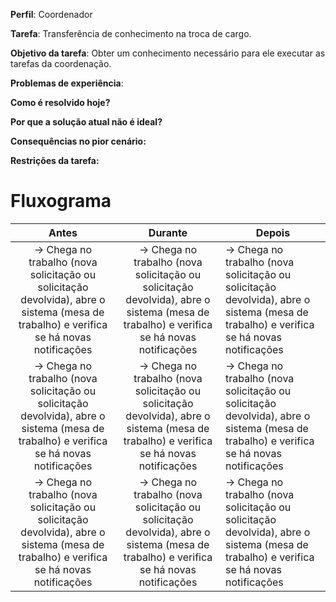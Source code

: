 **Perfil**: Coordenador 

**Tarefa**: Transferência de conhecimento na troca de cargo.

**Objetivo da tarefa**: Obter um conhecimento necessário para ele executar as tarefas da coordenação.

**Problemas de experiência**:

**Como é resolvido hoje?**


**Por que a solução atual não é ideal?**

**Consequências no pior cenário:**

**Restrições da tarefa:** 


# Fluxograma


|                                                                 Antes                                                                  |                                                                Durante                                                                 | Depois                                                                                                                                 |
| :------------------------------------------------------------------------------------------------------------------------------------: | :------------------------------------------------------------------------------------------------------------------------------------: | -------------------------------------------------------------------------------------------------------------------------------------- |
| → Chega no trabalho (nova solicitação ou solicitação devolvida), abre o sistema (mesa de trabalho) e verifica se há novas notificações | → Chega no trabalho (nova solicitação ou solicitação devolvida), abre o sistema (mesa de trabalho) e verifica se há novas notificações | → Chega no trabalho (nova solicitação ou solicitação devolvida), abre o sistema (mesa de trabalho) e verifica se há novas notificações |
| → Chega no trabalho (nova solicitação ou solicitação devolvida), abre o sistema (mesa de trabalho) e verifica se há novas notificações | → Chega no trabalho (nova solicitação ou solicitação devolvida), abre o sistema (mesa de trabalho) e verifica se há novas notificações | → Chega no trabalho (nova solicitação ou solicitação devolvida), abre o sistema (mesa de trabalho) e verifica se há novas notificações |
| → Chega no trabalho (nova solicitação ou solicitação devolvida), abre o sistema (mesa de trabalho) e verifica se há novas notificações | → Chega no trabalho (nova solicitação ou solicitação devolvida), abre o sistema (mesa de trabalho) e verifica se há novas notificações | → Chega no trabalho (nova solicitação ou solicitação devolvida), abre o sistema (mesa de trabalho) e verifica se há novas notificações |

